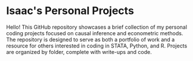 # Isaac's Personal Projects

Hello! This GitHub repository showcases a brief collection of my personal coding projects focused on causal inference and econometric methods. 
The repository is designed to serve as both a portfolio of work and a resource for others interested in coding in STATA, Python, and R. 
Projects are organized by folder, complete with write-ups and code.
